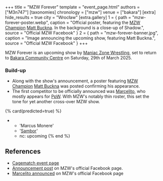 +++
title = "MZW Forever"
template = "event_page.html"
authors = ["M3n747"]
[taxonomies]
chronology = ["mzw"]
venue = ["bakara"]
[extra]
hide_results = true
city = "Wrocław"
[extra.gallery]
1 = { path = "mzw-forever-poster.webp", caption = "Official poster, featuring the [MZW Champion](@/c/mzw-championship.md) [Matt Buckna](@/w/matt-buckna.md). In the background is a close-up of Shadow.", source = "Official MZW Facebook" }
2 = { path = "mzw-forever-banner.jpg", caption = "Image announcing the upcoming show, featuring Matt Buckna.", source = "Official MZW Facebook" }
+++

MZW Forever is an upcoming show by [Maniac Zone Wrestling](@/o/mzw.md), set to return to [Bakara Community Centre](@/v/bakara.md) on Saturday, 29th of March 2025.

### Build-up
* Along with the show's announcement, a poster featuring [MZW Champion](@/c/mzw-championship.md) [Matt Buckna](@/w/matt-buckna.md) was posted confirming his appearance.
* The first competitor to be officially announced was [Marcelito](@/w/marcelito.md), who mostly appears for [PpW](@/o/ppw.md). With MZW's notably thin roster, this set the tone for yet another cross-over MZW show.

{% card(predicted=true) %}
- - 'Marcus Monere'
  - '[Sambor](@/w/sambor.md)'
  - nc: upcoming
{% end %}

## References

* [Cagematch event page](https://www.cagematch.net/?id=1&nr=418717)
* [Announcement post](https://www.facebook.com/photo/?fbid=999843182174072&set=a.548442050647523) on MZW's official Facebook page.
* [Marcelito announced](https://www.facebook.com/ManiacZoneWrestling/posts/pfbid021wAq4Wj4TLBHs2c3efJKQtAVntKBZFic9NRaemuRLbdnjyK2UoVyATZQmHECKczl?__cft__[0]=AZXfVphRcn6bU2T8JoBiYdb2kmBS0GPGpprQDGsNUKGfnUfeQlpOXrRpJJ-EfuqBvraW9Tkmd-NgRJfqFQUBuYW210pQJKACg7NeuGOVmZ3E5Pjb7Csdv9s8-Q9_ML8scr-MD2x2JAyMBQLReAfPxyn2DTVoP9y4HxrRbYzqJGN05shLmarVBdaycGLyYoXqx0o&__tn__=%2CO%2CP-R) on MZW's official Facebook page
